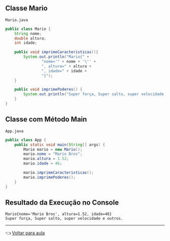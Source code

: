 ## Classe Mario

`Mario.java`
```Java
public class Mario {
    String nome;
    double altura;
    int idade;

    public void imprimeCaracteristicas(){
        System.out.println("Mario{" +
                "nome='" + nome + '\'' +
                ", altura=" + altura +
                ", idade=" + idade +
                "}");
    }

    public void imprimePoderes() {
        System.out.println("Super força, Super salto, super velocidade e outros.");
    }
}
```

## Classe com Método Main

`App.java`
```Java
public class App {
    public static void main(String[] args) {
        Mario mario = new Mario();
        mario.nome = "Mario Bros";
        mario.altura = 1.52;
        mario.idade = 46;

        mario.imprimeCaracteristicas();
        mario.imprimePoderes();
    }
}
```

## Resultado da Execução no Console
```
Mario{nome='Mario Bros', altura=1.52, idade=46}
Super força, Super salto, super velocidade e outros.
```

---
👈 [Voltar para aula](aula.md)